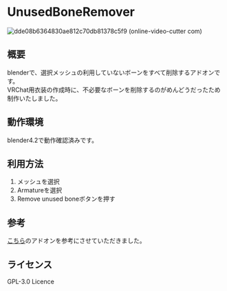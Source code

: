 # UnusedBoneRemover
![dde08b6364830ae812c70db81378c5f9 (online-video-cutter com)](https://github.com/user-attachments/assets/17f94044-a95b-4226-a98f-7b3c0fc4cf65)

## 概要
blenderで、選択メッシュの利用していないボーンをすべて削除するアドオンです。  
VRChat用衣装の作成時に、不必要なボーンを削除するのがめんどうだったため制作いたしました。  

## 動作環境
blender4.2で動作確認済みです。  

## 利用方法
1. メッシュを選択  
2. Armatureを選択  
3. Remove unused boneボタンを押す  

## 参考
[こちら](https://github.com/naoya-horai/ymg_bone_selector)のアドオンを参考にさせていただきました。  

## ライセンス
GPL-3.0 Licence
